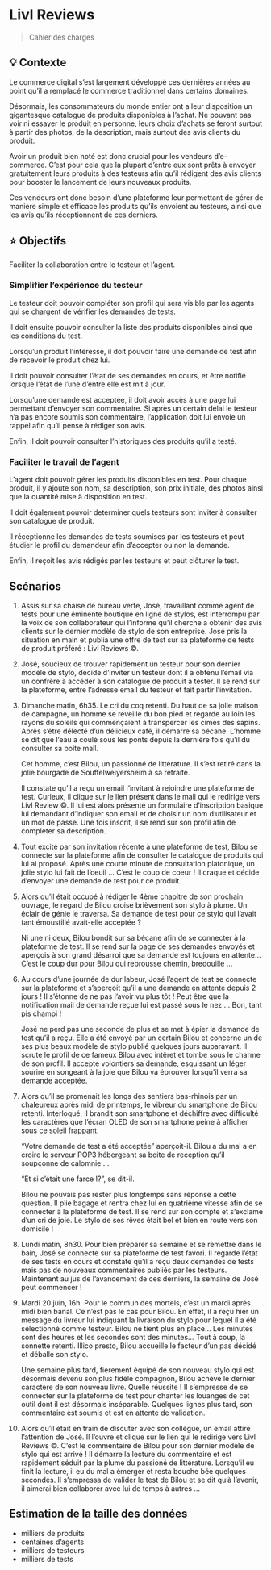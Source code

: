 # Livl Reviews

> Cahier des charges
>

## 💡 Contexte

Le commerce digital s’est largement développé ces dernières années au point qu’il a remplacé le commerce traditionnel dans certains domaines.

Désormais, les consommateurs du monde entier ont a leur disposition un gigantesque catalogue  de produits disponibles à l’achat. Ne pouvant pas voir ni essayer le produit en personne, leurs choix d’achats se feront surtout à partir des photos, de la description, mais surtout des avis clients du produit.

Avoir un produit bien noté est donc crucial pour les vendeurs d’e-commerce. C’est pour cela que la plupart d’entre eux sont prêts à envoyer gratuitement leurs produits à des testeurs afin qu’il rédigent des avis clients pour booster le lancement de leurs nouveaux produits.

Ces vendeurs ont donc besoin d’une plateforme leur permettant de gérer de manière simple et efficace les produits qu’ils envoient au testeurs, ainsi que les avis qu’ils réceptionnent de ces derniers.

## ⭐ Objectifs

Faciliter la collaboration entre le testeur et l’agent.

### Simplifier l’expérience du testeur

Le testeur doit pouvoir compléter son profil qui sera visible par les agents qui se chargent de vérifier les demandes de tests.

Il doit ensuite pouvoir consulter la liste des produits disponibles ainsi que les conditions du test.

Lorsqu’un produit l’intéresse, il doit pouvoir faire une demande de test afin de recevoir le produit chez lui.

Il doit pouvoir consulter l’état de ses demandes en cours, et être notifié lorsque l’état de l’une d’entre elle est mit à jour.

Lorsqu’une demande est acceptée, il doit avoir accès à une page lui permettant d’envoyer son commentaire. Si après un certain délai le testeur n’a pas encore soumis son commentaire, l’application doit lui envoie un rappel afin qu’il pense à rédiger son avis.

Enfin, il doit pouvoir consulter l’historiques des produits qu’il a testé.

### Faciliter le travail de l’agent

L’agent doit pouvoir gérer les produits disponibles en test. Pour chaque produit, il y ajoute son nom, sa description, son prix initiale, des photos ainsi que la quantité mise à disposition en test.

Il doit également pouvoir determiner quels testeurs sont inviter à consulter son catalogue de produit.

Il réceptionne les demandes de tests soumises par les testeurs et peut étudier le profil du demandeur afin d’accepter ou non la demande.

Enfin, il reçoit les avis rédigés par les testeurs et peut clôturer le test.

## Scénarios

1. Assis sur sa chaise de bureau verte, José, travaillant comme agent de tests pour une éminente boutique en ligne de stylos, est interrompu par la voix de son collaborateur qui l’informe qu’il cherche a obtenir des avis clients sur le dernier modèle de stylo de son entreprise. José pris la situation en main et publia une offre de test sur sa plateforme de tests de produit préféré : Livl Reviews ©.
2. José, soucieux de trouver rapidement un testeur pour son dernier modèle de stylo, décide d’inviter un testeur dont il a obtenu l’email via un confrère à accéder à son catalogue de produit à tester. Il se rend sur la plateforme, entre l’adresse email du testeur et fait partir l’invitation.
3. Dimanche matin, 6h35. Le cri du coq retenti. Du haut de sa jolie maison de campagne, un homme se reveille du bon pied et regarde au loin les rayons du soleils qui commençaient à transpercer les cimes des sapins. Après s’être délecté d’un délicieux café, il démarre sa bécane. L’homme se dit que l’eau a coulé sous les ponts depuis la dernière fois qu’il du consulter sa boite mail.

    Cet homme, c’est Bilou, un passionné de littérature. Il s’est retiré dans la jolie bourgade de Souffelweiyersheim à sa retraite.

    Il constate qu’il a reçu un email l’invitant à rejoindre une plateforme de test. Curieux, il clique sur le lien présent dans le mail qui le redirige vers Livl Review ©. Il lui est alors présenté un formulaire d’inscription basique lui demandant d’indiquer son email et de choisir un nom d’utilisateur et un mot de passe. Une fois inscrit, il se rend sur son profil afin de completer sa description.

4. Tout excité par son invitation récente à une plateforme de test, Bilou se connecte sur la plateforme afin de consulter le catalogue de produits qui lui ai proposé. Après une courte minute de consultation platonique, un jolie stylo lui fait de l’oeuil ... C’est le coup de coeur ! Il craque et décide d’envoyer une demande de test pour ce produit.
5. Alors qu’il était occupé à rédiger le 4ème chapitre de son prochain ouvrage, le regard de Bilou croise brièvement son stylo à plume. Un éclair de génie le traversa. Sa demande de test pour ce stylo qui l’avait tant émoustillé avait-elle acceptée ?

    Ni une ni deux, Bilou bondit sur sa bécane afin de se connecter à la plateforme de test. Il se rend sur la page de ses demandes envoyés et aperçois à son grand désarroi que sa demande est toujours en attente… C’est le coup dur pour Bilou qui rebrousse chemin, bredouille …

6. Au cours d’une journée de dur labeur, José l’agent de test se connecte sur la plateforme et s’aperçoit qu’il a une demande en attente depuis 2 jours ! Il s’étonne de ne pas l’avoir vu plus tôt ! Peut être que la notification mail de demande reçue lui est passé sous le nez … Bon, tant pis champi !

    José ne perd pas une seconde de plus et se met à épier la demande de test qu’il a reçu. Elle a été envoyé par un certain Bilou et concerne un de ses plus beaux modèle de stylo publié quelques jours auparavant. Il scrute le profil de ce fameux Bilou avec intêret et tombe sous le charme de son profil. Il accepte volontiers sa demande, esquissant un léger sourire en songeant à la joie que Bilou va éprouver lorsqu’il verra sa demande acceptée.

7. Alors qu’il se promenait les longs des sentiers bas-rhinois par un chaleureux après midi de printemps, le vibreur du smartphone de Bilou retenti. Interloqué, il brandit son smartphone et déchiffre avec difficulté les caractères que l’écran OLED de son smartphone peine à afficher sous ce soleil frappant.

    “Votre demande de test a été acceptée” aperçoit-il. Bilou a du mal a en croire le serveur POP3 hébergeant sa boite de reception qu’il soupçonne de calomnie …

    “Et si c’était une farce !?”, se dit-il.

    Bilou ne pouvais pas rester plus longtemps sans réponse à cette question. Il plie bagage et rentra chez lui en quatrième vitesse afin de se connecter à la plateforme de test. Il se rend sur son compte et s’exclame d’un cri de joie. Le stylo de ses rêves était bel et bien en route vers son domicile !

8. Lundi matin, 8h30. Pour bien préparer sa semaine et se remettre dans le bain, José se connecte sur sa plateforme de test favori. Il regarde l’état de ses tests en cours et constate qu’il a reçu deux demandes de tests mais pas de nouveaux commentaires publiés par les testeurs. Maintenant au jus de l’avancement de ces derniers, la semaine de José peut commencer !
9. Mardi 20 juin, 16h. Pour le commun des mortels, c’est un mardi après midi bien banal. Ce n’est pas le cas pour Bilou. En effet, il a reçu hier un message du livreur lui indiquant la livraison du stylo pour lequel il a été sélectionné comme testeur. Bilou ne tient plus en place… Les minutes sont des heures et les secondes sont des minutes… Tout à coup, la sonnette retenti. Illico presto, Bilou accueille le facteur d’un pas décidé et déballe son stylo.

    Une semaine plus tard, fièrement équipé de son nouveau stylo qui est désormais devenu son plus fidèle compagnon, Bilou achève le dernier caractère de son nouveau livre. Quelle réussite ! Il s’empresse de se connecter sur la plateforme de test pour chanter les louanges de cet outil dont il est désormais inséparable. Quelques lignes plus tard, son commentaire est soumis et est en attente de validation.

10. Alors qu’il était en train de discuter avec son collègue, un email attire l’attention de José. Il l’ouvre et clique sur le lien qui le redirige vers Livl Reviews ©. C’est le commentaire de Bilou pour son dernier modèle de stylo qui est arrivé ! Il démarre la lecture du commentaire et est rapidement séduit par la plume du passioné de littérature. Lorsqu’il eu finit la lecture, il eu du mal a émerger et resta bouche bée quelques secondes. Il s’empressa de valider le test de Bilou et se dit qu’à l’avenir, il aimerai bien collaborer avec lui de temps à autres …

## Estimation de la taille des données

- milliers de produits
- centaines d’agents
- milliers de testeurs
- milliers de tests
